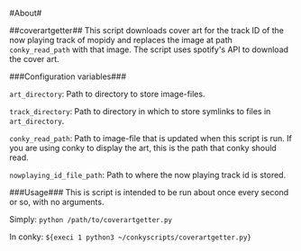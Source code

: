 #About#

##coverartgetter##
This script downloads cover art for the track ID of the now playing track of mopidy and replaces the image at path `conky_read_path` with that image.
The script uses spotify's API to download the cover art.

###Configuration variables###

`art_directory`: Path to directory to store image-files.

`track_directory`: Path to directory in which to store symlinks to files in `art_directory`.

`conky_read_path`: Path to image-file that is updated when this script is run. 
If you are using conky to display the art, this is the path that conky should read.

`nowplaying_id_file_path`: Path to where the now playing track id is stored.

###Usage###
This is script is intended to be run about once every second or so, with no arguments.

Simply:
`python /path/to/coverartgetter.py`

In conky:
`${execi 1 python3 ~/conkyscripts/coverartgetter.py}`
